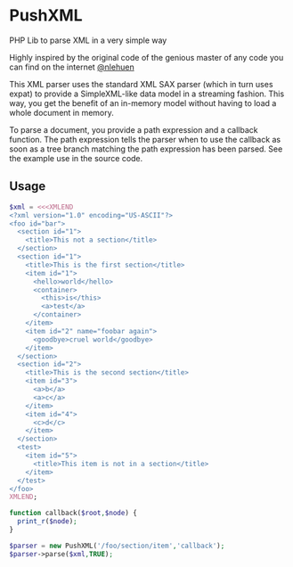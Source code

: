 # PushXML
PHP Lib to parse XML in a very simple way

Highly inspired by the original code of the genious master of any code you can find on the internet [@nlehuen](https://github.com/nlehuen)

This XML parser uses the standard XML SAX parser (which in turn uses expat) to provide a SimpleXML-like data model in a streaming fashion. This way, you get the benefit of an in-memory model without having to load a whole document in memory.

To parse a document, you provide a path expression and a callback function. The path expression tells the parser when to use the callback as soon as a tree branch matching the path expression has been parsed. See the example use in the source code.

## Usage
```php
$xml = <<<XMLEND
<?xml version="1.0" encoding="US-ASCII"?>
<foo id="bar">
  <section id="1">
    <title>This not a section</title>
  </section>
  <section id="1">
    <title>This is the first section</title>
    <item id="1">
      <hello>world</hello>
      <container>
        <this>is</this>
        <a>test</a>
      </container>
    </item>
    <item id="2" name="foobar again">
      <goodbye>cruel world</goodbye>
    </item>
  </section>
  <section id="2">
    <title>This is the second section</title>
    <item id="3">
      <a>b</a>
      <a>c</a>
    </item>
    <item id="4">
      <c>d</c>
    </item>
  </section>
  <test>
    <item id="5">
      <title>This item is not in a section</title>
    </item>
  </test>
</foo>
XMLEND;

function callback($root,$node) {
  print_r($node);
}

$parser = new PushXML('/foo/section/item','callback');
$parser->parse($xml,TRUE);
```
